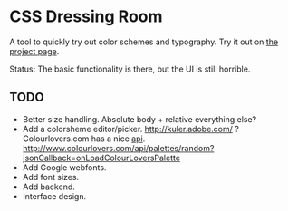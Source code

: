 CSS Dressing Room
=================

A tool to quickly try out color schemes and typography. Try it out on [the project page](http://geon.github.io/css-dressing-room/).


Status: The basic functionality is there, but the UI is still horrible.

TODO
----

* Better size handling. Absolute body + relative everything else?
* Add a colorsheme editor/picker. http://kuler.adobe.com/ ?
	Colourlovers.com has a nice [api](http://www.colourlovers.com/api).
	http://www.colourlovers.com/api/palettes/random?jsonCallback=onLoadColourLoversPalette
* Add Google webfonts.
* Add font sizes.
* Add backend.
* Interface design.